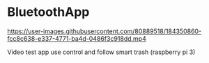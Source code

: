 # BluetoothApp

https://user-images.githubusercontent.com/80889518/184350860-fcc8c638-e337-4771-ba4d-0486f3c918dd.mp4

Video test app use control and follow smart trash (raspberry pi 3)
